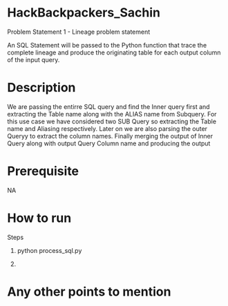 # HackBackpackers_Sachin

Problem Statement 1 - Lineage problem statement

An SQL Statement will be passed to the Python function that trace the complete lineage and produce the originating table for each output column of the input query.

# Description

We are passing the entirre SQL query and find the Inner query first and extracting the Table name along with the ALIAS name from Subquery. For this use case we have considered two SUB Query so extracting the Table name and Aliasing respectively. 
Later on we are also parsing the outer Queryy to extract the column names.
Finally merging the output of Inner Query along with output Query Column name and producing the output

 

# Prerequisite
NA

 

# How to run

<Write steps to run your solution>

Steps

1. python process_sql.py

2. 
 

# Any other points to mention

<Any other points if you want to mention>
